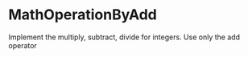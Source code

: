 # MathOperationByAdd
Implement the multiply, subtract, divide for integers. Use only the add operator
